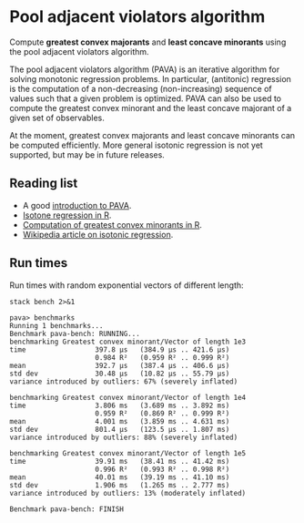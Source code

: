 
# Pool adjacent violators algorithm

Compute **greatest convex majorants** and **least concave minorants** using the pool
adjacent violators algorithm.

The pool adjacent violators algorithm (PAVA) is an iterative algorithm for
solving monotonic regression problems. In particular, (antitonic) regression is
the computation of a non-decreasing (non-increasing) sequence of values such
that a given problem is optimized. PAVA can also be used to compute the greatest
convex minorant and the least concave majorant of a given set of observables.

At the moment, greatest convex majorants and least concave minorants can be
computed efficiently. More general isotonic regression is not yet supported, but
may be in future releases.


## Reading list

-   A good [introduction to PAVA](https://repository.tudelft.nl/islandora/object/uuid:5a111157-1a92-4176-9c8e-0b848feb7c30?collection=education).
-   [Isotone regression in R](https://cran.r-project.org/web/packages/isotone/index.html).
-   [Computation of greatest convex minorants in R](http://search.r-project.org/library/fdrtool/html/gcmlcm.html).
-   [Wikipedia article on isotonic regression](https://en.wikipedia.org/wiki/Isotonic_regression).


## Run times

Run times with random exponential vectors of different length:

    stack bench 2>&1

    pava> benchmarks
    Running 1 benchmarks...
    Benchmark pava-bench: RUNNING...
    benchmarking Greatest convex minorant/Vector of length 1e3
    time                 397.8 μs   (384.9 μs .. 421.6 μs)
                         0.984 R²   (0.959 R² .. 0.999 R²)
    mean                 392.7 μs   (387.4 μs .. 406.6 μs)
    std dev              30.48 μs   (10.82 μs .. 55.79 μs)
    variance introduced by outliers: 67% (severely inflated)
    
    benchmarking Greatest convex minorant/Vector of length 1e4
    time                 3.806 ms   (3.689 ms .. 3.892 ms)
                         0.959 R²   (0.869 R² .. 0.999 R²)
    mean                 4.001 ms   (3.859 ms .. 4.631 ms)
    std dev              801.4 μs   (123.5 μs .. 1.807 ms)
    variance introduced by outliers: 88% (severely inflated)
    
    benchmarking Greatest convex minorant/Vector of length 1e5
    time                 39.91 ms   (38.41 ms .. 41.42 ms)
                         0.996 R²   (0.993 R² .. 0.998 R²)
    mean                 40.01 ms   (39.19 ms .. 41.10 ms)
    std dev              1.906 ms   (1.265 ms .. 2.777 ms)
    variance introduced by outliers: 13% (moderately inflated)
    
    Benchmark pava-bench: FINISH

